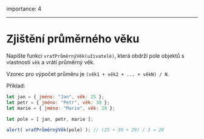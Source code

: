 importance: 4

---

# Zjištění průměrného věku

Napište funkci `vraťPrůměrnýVěk(uživatelé)`, která obdrží pole objektů s vlastností `věk` a vrátí průměrný věk.

Vzorec pro výpočet průměru je `(věk1 + věk2 + ... + věkN) / N`.

Příklad:

```js no-beautify
let jan = { jméno: "Jan", věk: 25 };
let petr = { jméno: "Petr", věk: 30 };
let marie = { jméno: "Marie", věk: 29 };

let pole = [ jan, petr, marie ];

alert( vraťPrůměrnýVěk(pole) ); // (25 + 30 + 29) / 3 = 28
```
